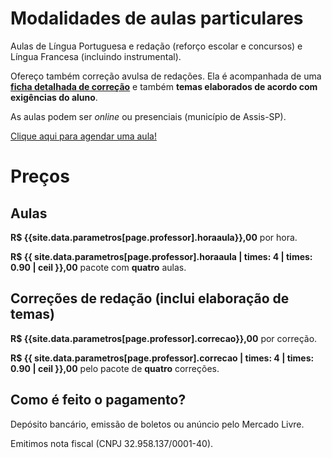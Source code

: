 # Modalidades de aulas particulares

Aulas de Língua Portuguesa e redação (reforço escolar e concursos) e Língua Francesa (incluindo instrumental).

Ofereço também correção avulsa de redações. Ela é acompanhada de uma **[ficha detalhada de correção](/ficha_de_correcao)** e também **temas elaborados de acordo com exigências do aluno**.

As aulas podem ser *online* ou presenciais (município de Assis-SP).

<a id="agendar" target="_blank" href="https://calendar.google.com/event?action=TEMPLATE&amp;tmeid=NHE5bHNsOG9pOWhkZG84bTNrNjVucHEwcTAgZTBjMDdrc2luMnVvMHE5aTZyamFkNjQxZXNAZw&amp;tmsrc=e0c07ksin2uo0q9i6rjad641es%40group.calendar.google.com"> Clique aqui para agendar uma aula! </a>

# Preços

## Aulas

**R$ {{site.data.parametros[page.professor].horaaula}},00** por hora.

**R$ {{ site.data.parametros[page.professor].horaaula | times: 4 | times: 0.90 | ceil }},00** pacote com **quatro** aulas.

## Correções de redação (inclui elaboração de temas)

**R$ {{site.data.parametros[page.professor].correcao}},00** por correção.

**R$ {{ site.data.parametros[page.professor].correcao | times: 4 | times: 0.90 | ceil }},00** pelo pacote de **quatro** correções.

## Como é feito o pagamento?

Depósito bancário, emissão de boletos ou anúncio pelo Mercado Livre.

Emitimos nota fiscal (CNPJ 32.958.137/0001-40).
